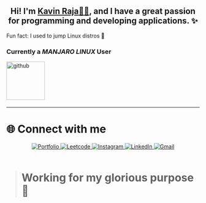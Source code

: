 ## <div align="center">Hi! I'm <a title="Portfolio" href="https://kavin-raja.netlify.app/" target="_blank"> <b>Kavin Raja</b>👋🏻</a>, and I have a great passion for programming and developing applications. ✨</div>  


Fun fact: I used to jump Linux distros 🐧  

### Currently a <i> MANJARO LINUX </i> User  
<img src="https://github.com/user-attachments/assets/b3df3188-39f8-4af2-ba6e-340186e7c1eb"
alt="github" style="margin-bottom: 5px; width:100px;" />  

---

# 🌐 Connect with me  
<div align="center">  
 <a href="https://kavin-raja.netlify.app/" target="_blank">  
<img src="https://img.shields.io/badge/-Portfolio-000?style=for-the-badge&logo=google-chrome&logoColor=white" alt="Portfolio"/>  
</a>  
<a href="https://leetcode.com/u/K_J_K_R/" target="_blank">  
<img src="https://img.shields.io/badge/Leetcode-%231E77B5.svg?&style=for-the-badge&logo=leetcode&logoColor=yellow&color=black" alt="Leetcode"/>  
</a>  
<a href="https://www.instagram.com/_kjkr_/" target="_blank">  
<img src="https://img.shields.io/badge/Instagram-%23000000.svg?&style=for-the-badge&logo=instagram&logoColor=white" alt="Instagram"/>  
</a>  
<a href="https://linkedin.com/in/kjkr/" target="_blank">  
<img src="https://img.shields.io/badge/LinkedIn-%231E77B5.svg?&style=for-the-badge&logo=linkedin&logoColor=blue&color=black" alt="LinkedIn"/>  
</a>  
<a href="mailto:kavinkj2004@gmail.com" target="_blank" target="_blank">  
<img src="https://img.shields.io/badge/Gmail-%231E77B5.svg?&style=for-the-badge&logo=gmail&logoColor=blue&color=black" alt="Gmail"/>  
</a>  
</div>  

<br/>  

> # Working for my glorious purpose 🌟  
